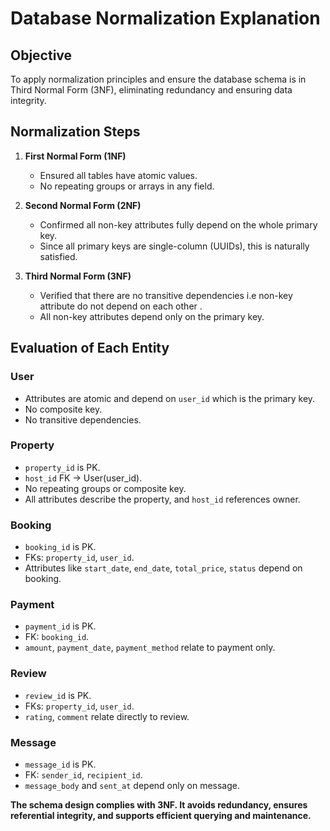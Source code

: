 # Database Normalization Explanation

## Objective

To apply normalization principles and ensure the database schema is in Third Normal Form (3NF), eliminating redundancy and ensuring data integrity.

## Normalization Steps

1. **First Normal Form (1NF)**
   - Ensured all tables have atomic values.
   - No repeating groups or arrays in any field.

2. **Second Normal Form (2NF)**
   - Confirmed all non-key attributes fully depend on the whole primary key.
   - Since all primary keys are single-column (UUIDs), this is naturally satisfied.

3. **Third Normal Form (3NF)**
   - Verified that there are no transitive dependencies i.e non-key attribute do not depend on each other .
   - All non-key attributes depend only on the primary key.

## Evaluation of Each Entity

### User

* Attributes are atomic and depend on `user_id` which is the primary key.
* No composite key.
* No transitive dependencies.

### Property

* `property_id` is PK.
* `host_id` FK → User(user\_id).
* No repeating groups or composite key.
* All attributes describe the property, and `host_id` references owner.

### Booking

* `booking_id` is PK.
* FKs: `property_id`, `user_id`.
* Attributes like `start_date`, `end_date`, `total_price`, `status` depend on booking.

### Payment

* `payment_id` is PK.
* FK: `booking_id`.
* `amount`, `payment_date`, `payment_method` relate to payment only.

### Review

* `review_id` is PK.
* FKs: `property_id`, `user_id`.
* `rating`, `comment` relate directly to review.

### Message

* `message_id` is PK.
* FK: `sender_id`, `recipient_id`.
* `message_body` and `sent_at` depend only on message.


**The schema design complies with 3NF. It avoids redundancy, ensures referential integrity, and supports efficient querying and maintenance.**